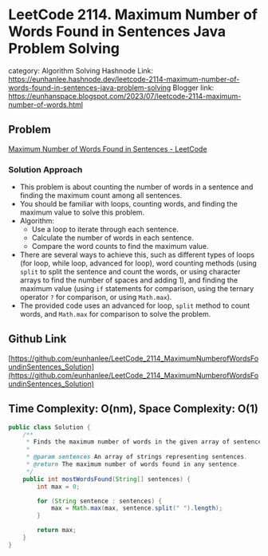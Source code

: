 # LeetCode 2114. Maximum Number of Words Found in Sentences Java Problem Solving

category: Algorithm Solving
Hashnode Link: https://eunhanlee.hashnode.dev/leetcode-2114-maximum-number-of-words-found-in-sentences-java-problem-solving
Blogger link: https://eunhanspace.blogspot.com/2023/07/leetcode-2114-maximum-number-of-words.html

## Problem

[Maximum Number of Words Found in Sentences - LeetCode](https://leetcode.com/problems/maximum-number-of-words-found-in-sentences/description/)

### Solution Approach

- This problem is about counting the number of words in a sentence and finding the maximum count among all sentences.
- You should be familiar with loops, counting words, and finding the maximum value to solve this problem.
- Algorithm:
    - Use a loop to iterate through each sentence.
    - Calculate the number of words in each sentence.
    - Compare the word counts to find the maximum value.
- There are several ways to achieve this, such as different types of loops (for loop, while loop, advanced for loop), word counting methods (using `split` to split the sentence and count the words, or using character arrays to find the number of spaces and adding 1), and finding the maximum value (using `if` statements for comparison, using the ternary operator `?` for comparison, or using `Math.max`).
- The provided code uses an advanced for loop, `split` method to count words, and `Math.max` for comparison to solve the problem.

## Github Link

[https://github.com/eunhanlee/LeetCode_2114_MaximumNumberofWordsFoundinSentences_Solution](https://github.com/eunhanlee/LeetCode_2114_MaximumNumberofWordsFoundinSentences_Solution)

## Time Complexity: O(nm), Space Complexity: O(1)

```java
public class Solution {
    /**
     * Finds the maximum number of words in the given array of sentences.
     *
     * @param sentences An array of strings representing sentences.
     * @return The maximum number of words found in any sentence.
     */
    public int mostWordsFound(String[] sentences) {
        int max = 0;

        for (String sentence : sentences) {
            max = Math.max(max, sentence.split(" ").length);
        }

        return max;
    }
}
```